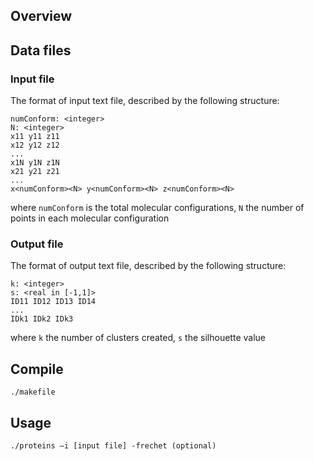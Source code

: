 ## Overview

## Data files

### Input file 
The format of input text file, described by the following structure:
```
numConform: <integer>
N: <integer>
x11 y11 z11
x12 y12 z12
...
x1N y1N z1N
x21 y21 z21
...
x<numConform><N> y<numConform><N> z<numConform><N>
```
where ```numConform``` is the total molecular configurations, ```N``` the number of points in each molecular configuration

### Output file 
The format of output text file, described by the following structure:
```
k: <integer>
s: <real in [-1,1]>
ID11 ID12 ID13 ID14
...
IDk1 IDk2 IDk3
```
where ```k``` the number of clusters created, ```s``` the silhouette value  

## Compile

`./makefile`

## Usage

`./proteins –i [input file] -frechet (optional)`
